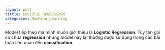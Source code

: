 ```yaml
---
layout: post
tittle: LOGISTIC REGRESSION
categories: Machine_Learning
---
```


Model tiếp theo mà mình muốn giới thiệu là **Logistic Regression**. Tuy tên gọi có chứa **regression** nhưng model này lại thường được sử dụng trong các bài toán liên quan đến **classification**. 